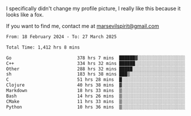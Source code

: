I specifically didn't change my profile picture, I really like this because it looks like a fox.

If you want to find me, contact me at marsevilspirit@gmail.com

<!--START_SECTION:waka-->

```txt
From: 18 February 2024 - To: 27 March 2025

Total Time: 1,412 hrs 8 mins

Go                         378 hrs 7 mins  ██████▓░░░░░░░░░░░░░░░░░░   26.78 %
C++                        334 hrs 32 mins ██████░░░░░░░░░░░░░░░░░░░   23.69 %
Other                      288 hrs 32 mins █████░░░░░░░░░░░░░░░░░░░░   20.43 %
sh                         183 hrs 38 mins ███▒░░░░░░░░░░░░░░░░░░░░░   13.01 %
C                          51 hrs 28 mins  █░░░░░░░░░░░░░░░░░░░░░░░░   03.65 %
Clojure                    40 hrs 38 mins  ▓░░░░░░░░░░░░░░░░░░░░░░░░   02.88 %
Markdown                   18 hrs 33 mins  ▒░░░░░░░░░░░░░░░░░░░░░░░░   01.31 %
Bash                       14 hrs 26 mins  ▒░░░░░░░░░░░░░░░░░░░░░░░░   01.02 %
CMake                      11 hrs 33 mins  ▒░░░░░░░░░░░░░░░░░░░░░░░░   00.82 %
Python                     10 hrs 36 mins  ▒░░░░░░░░░░░░░░░░░░░░░░░░   00.75 %
```

<!--END_SECTION:waka-->
